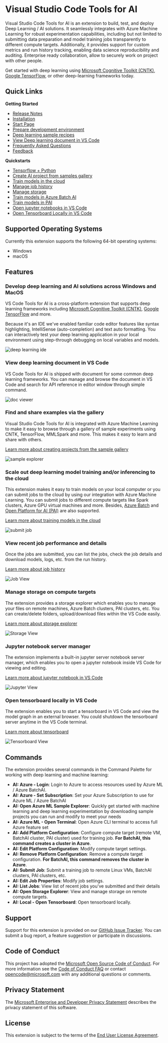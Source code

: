 # Visual Studio Code Tools for AI
Visual Studio Code Tools for AI is an extension to build, test, and deploy Deep Learning / AI solutions. It seamlessly integrates with Azure Machine Learning for robust experimentation capabilities, including but not limited to submitting data preparation and model training jobs transparently to different compute targets. Additionally, it provides support for custom metrics and run history tracking, enabling data science reproducibility and auditing. Enterprise ready collaboration, allow to securely work on project with other people.

Get started with deep learning using [Microsoft Cognitive Toolkit (CNTK)](http://www.microsoft.com/en-us/cognitive-toolkit), [Google TensorFlow](https://www.tensorflow.org), or other deep-learning frameworks today.  

## Quick Links

**Getting Started**

- [Release Notes](/docs/releasenotes.md)
- [Installation](/docs/installation.md)
- [Start Page](/docs/startPage.md)
- [Prepare development environment](/docs/prepare-localmachine.md)
- [Deep learning sample recipes](https://github.com/Microsoft/samples-for-ai)
- [View Deep learning document in VS Code](/docs/docviewer.md)
- [Frequently Asked Questions](/docs/faq.md)
- [Feedback](/docs/feedback.md)

**Quickstarts**

- [Tensorflow + Python](/docs/tensorflow-local.md)
- [Create AI project from samples gallery](/docs/quickstart-00-project-from-azuremachinelearning-gallery.md)
- [Train models in the cloud](/docs/quickstart-01-submitting-training-jobs.md)
- [Manage job history](/docs/quickstart-02-job-view.md)
- [Manage storage](/docs/quickstart-03-storage-explorer.md)
- [Train models in Azure Batch AI](/docs/quickstart-04-train-azure-batchai.md) 
- [Train models in PAI](/docs/quickstart-05-pai.md) 
- [Open jupyter notebooks in VS Code](/docs/quickstart-06-jupyter.md)
- [Open Tensorboard Locally in VS Code](/docs/quickstart-07-tensorboard.md)

## Supported Operating Systems
Currently this extension supports the following 64-bit operating systems:
- Windows
- macOS

## Features

### Develop deep learning and AI solutions across Windows and MacOS
VS Code Tools for AI is a cross-platform extension that supports deep learning frameworks including [Microsoft Cognitive Toolkit (CNTK)](http://www.microsoft.com/en-us/cognitive-toolkit), [Google TensorFlow](https://www.tensorflow.org) and more.  

Because it's an IDE we've enabled familiar code editor features like syntax highlighting, IntelliSense (auto-completion) and text auto formatting. You can interactively test your deep learning application in your local environment using step-through debugging on local variables and models. 

![deep learning ide](/docs/media/deeplearning-ide.png)

### View deep learning document in VS Code
VS Code Tools for AI is shipped with document for some common deep learning frameworks. You can manage and browse the document in VS Code and search for API reference in editor window through simple command.

![doc viewer](/docs/media/docviewer/docviewer.png)


### Find and share examples via the gallery  
Visual Studio Code Tools for AI is integrated with Azure Machine Learning to make it easy to browse through a gallery of sample experiments using CNTK, TensorFlow, MMLSpark and more. This makes it easy to learn and share with others. 

[Learn more about creating projects from the sample gallery](/docs/quickstart-00-project-from-azuremachinelearning-gallery.md)

![sample explorer](/docs/media/aml-samples/sampleexplorer.png)

### Scale out deep learning model training and/or inferencing to the cloud
This extension makes it easy to train models on your local computer or you can submit jobs to the cloud by using our integration with Azure Machine Learning. You can submit jobs to different compute targets like Spark clusters, Azure GPU virtual machines and more. Besides, [Azure Batch](https://azure.microsoft.com/en-us/services/batch/) and [Open Platform for AI (PAI)](https://github.com/Microsoft/pai) are also supported.

[Learn more about training models in the cloud](/docs/quickstart-01-submitting-training-jobs.md)
 
![submit job](/docs/media/job/submit-target.png)

### View recent job performance and details
Once the jobs are submitted, you can list the jobs, check the job details and download models, logs, etc. from the run history.

[Learn more about job history](/docs/quickstart-02-job-view.md)

![Job View](/docs/media/job/job-view.png)

### Manage storage on compute targets
The extension provides a storage explorer which enables you to manage your files on remote machines, Azure Batch clusters, PAI clusters, etc. You can create/delete folders, upload/download files within the VS Code easily.

[Learn more about storage explorer](/docs/quickstart-03-storage-explorer.md)

![Storage View](/docs/media/storage/StorageExplorer.png)

### Jupyter notebook server manager
The extension implements a built-in jupyter server notebook server manager, which enables you to open a jupyter notebook inside VS Code for viewing and editing.

[Learn more about jupyter notebook in VS Code](/docs/quickstart-06-jupyter.md)

![Jupyter View](/docs/media/jupyter/jupyter_webview.png)

### Open tensorboard locally in VS Code

The extension enables you to start a tensorboard in VS Code and view the model graph in an external browser. You could shutdown the tensorboard server anytime in the VS Code terminal.

[Learn more about tensorboard](/docs/quickstart-07-tensorboard.md)

![Tensorboard View](/docs/media/tensorboard/tensorboard_browser.png)

## Commands
The extension provides several commands in the Command Palette for working with deep learning and machine learning:
- **AI: Azure - Login**:  Login to Azure to access resources used by Azure ML / Azure BatchAI.
- **AI: Azure - Set Subscription**:  Set your Azure Subscription to use for Azure ML / Azure BatchAI
- **AI: Open Azure ML Sample Explorer**: Quickly get started with machine learning and deep learning experimentation by downloading sample projects you can run and modify to meet your needs 
- **AI: Azure ML - Open Terminal**: Open Azure CLI terminal to access full Azure feature set
- **AI: Add Platform Configuration**: Configure compute target (remote VM, BatchAI cluster, PAI cluster) used for training job. **For BatchAI, this command creates a cluster in Azure**.
- **AI: Edit Platform Configuration**: Modify compute target settings.
- **AI: Remove Platform Configuration**: Remove a compute target configuration. **For BatchAI, this command removes the cluster in Azure**.
- **AI: Submit Job**: Submit a training job to remote Linux VMs, BatchAI clusters, PAI clusters, etc.
- **AI: Edit Job Properties**: Modify job settings.
- **AI: List Jobs**: View list of recent jobs you've submitted and their details
- **AI: Open Storage Explorer**: View and manage storage on remote compute targets.
- **AI: Local - Open Tensorboard**: Open tensorboard locally.

## Support
Support for this extension is provided on our [GitHub Issue Tracker](http://github.com/Microsoft/vscode-tools-for-ai/issues). You can submit a bug report, a feature suggestion or participate in discussions.

## Code of Conduct
This project has adopted the [Microsoft Open Source Code of Conduct]. For more information see the [Code of Conduct FAQ] or contact [opencode@microsoft.com] with any additional questions or comments.

## Privacy Statement
The [Microsoft Enterprise and Developer Privacy Statement] describes the privacy statement of this software.

## License
This extension is subject to the terms of the [End User License Agreement]. 

[Microsoft Enterprise and Developer Privacy Statement]:https://go.microsoft.com/fwlink/?LinkId=786907&lang=en7
[Microsoft Open Source Code of Conduct]:https://opensource.microsoft.com/codeofconduct/
[Code of Conduct FAQ]:https://opensource.microsoft.com/codeofconduct/faq/
[opencode@microsoft.com]:mailto:opencode@microsoft.com
[End User License Agreement]:https://www.visualstudio.com/license-terms/mlt552233/